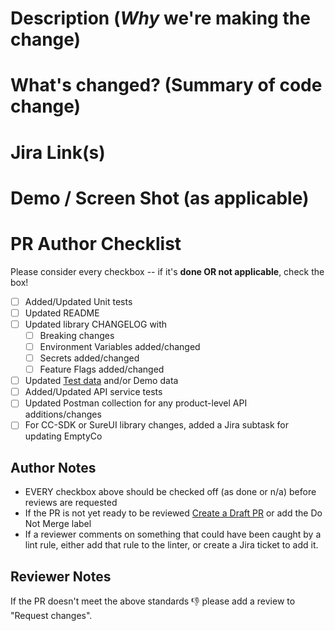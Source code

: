 # Description (_Why_ we're making the change)

# What's changed? (Summary of code change)

# Jira Link(s)

# Demo / Screen Shot (as applicable)

<!-- To complete the checklist, replace [ ] with [x]  OR click the checkboxes after PR creation -->  
# PR Author Checklist
Please consider every checkbox -- if it's **done OR not applicable**, check the box!
- [ ] Added/Updated Unit tests
- [ ] Updated README
- [ ] Updated library CHANGELOG with
  - [ ] Breaking changes
  - [ ] Environment Variables added/changed
  - [ ] Secrets added/changed
  - [ ] Feature Flags added/changed
- [ ] Updated [Test data](https://github.com/sureifylabs/coreconnect-sdk/tree/main/library/packages/sdk/wild/src/db/testData) and/or Demo data
- [ ] Added/Updated API service tests
- [ ] Updated Postman collection for any product-level API additions/changes
- [ ] For CC-SDK or SureUI library changes, added a Jira subtask for updating EmptyCo

## Author Notes
- EVERY checkbox above should be checked off (as done or n/a) before reviews are requested
- If the PR is not yet ready to be reviewed [Create a Draft PR](https://docs.github.com/en/pull-requests/collaborating-with-pull-requests/proposing-changes-to-your-work-with-pull-requests/changing-the-stage-of-a-pull-request#converting-a-pull-request-to-a-draft) or add the Do Not Merge label
- If a reviewer comments on something that could have been caught by a lint rule, either add that rule to the linter, or create a Jira ticket to add it.

## Reviewer Notes
If the PR doesn't meet the above standards 👎 please add a review to "Request changes". 